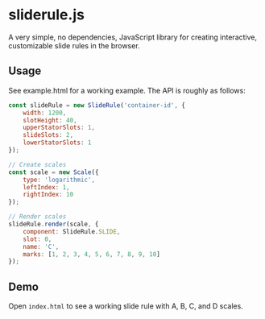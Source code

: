 # sliderule.js

A very simple, no dependencies, JavaScript library for creating interactive,
customizable slide rules in the browser.

## Usage

See example.html for a working example. The API is roughly as follows: 

```javascript
const slideRule = new SlideRule('container-id', {
    width: 1200,
    slotHeight: 40,
    upperStatorSlots: 1,
    slideSlots: 2,
    lowerStatorSlots: 1
});

// Create scales
const scale = new Scale({
    type: 'logarithmic',
    leftIndex: 1,
    rightIndex: 10
});

// Render scales
slideRule.render(scale, {
    component: SlideRule.SLIDE,
    slot: 0,
    name: 'C',
    marks: [1, 2, 3, 4, 5, 6, 7, 8, 9, 10]
});
```

## Demo

Open `index.html` to see a working slide rule with A, B, C, and D scales.
